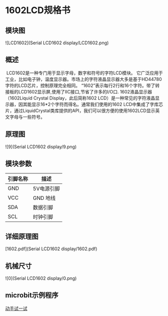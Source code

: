 # 1602LCD规格书

## 模块图

![LCD1602](Serial LCD1602 display/LCD1602.png)

## 概述

​		LCD1602是一种专门用于显示字母，数字和符号的字符LCD模块。 它广泛应用于工业，比如电子钟，温度显示器。市场上的字符液晶显示器大多是基于HD44780字符的LCD芯片，控制原理完全相同。 “1602”表示每行2行和16个字符。带了转接板的LCD1602显示屏,使用了IIC接口,节省了许多的I/O口. 1602液晶显示器（1602Liquid Crystal Display，此后简称1602 LCD）是一种常见的字符液晶显示器，因其能显示16*2个字符而得名。通常我们使用的1602 LCD中集成了字库芯片，通过LiquidCrystal类库提供的API，我们可以很方便的使用1602LCD显示英文字母与一些符号。  

## 原理图

![9](Serial LCD1602 display/9.png)

## 模块参数

| 引脚名称 | 描述       |
| -------- | ---------- |
| GND      | 5V电源引脚 |
| VCC      | GND 地线   |
| SDA      | 数据引脚   |
| SCL      | 时钟引脚   |

## 详细原理图

 [1602.pdf](Serial LCD1602 display/1602.pdf) 

## 机械尺寸

![0](Serial LCD1602 display/0.png)

## microbit示例程序

<a href="https://makecode.microbit.org/_f4Mccy84xdcC" target="_blank">动手试一试</a>